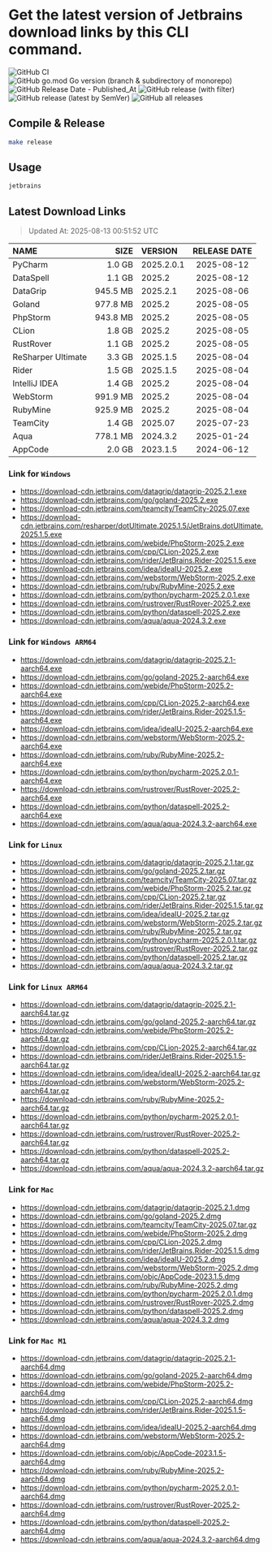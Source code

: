 # Get the latest version of Jetbrains download links by this CLI command.

![GitHub CI](https://github.com/designinlife/jetbrains/actions/workflows/ci.yml/badge.svg)
![GitHub go.mod Go version (branch & subdirectory of monorepo)](https://img.shields.io/github/go-mod/go-version/designinlife/jetbrains/master)
![GitHub Release Date - Published_At](https://img.shields.io/github/release-date/designinlife/jetbrains)
![GitHub release (with filter)](https://img.shields.io/github/v/release/designinlife/jetbrains)
![GitHub release (latest by SemVer)](https://img.shields.io/github/downloads/designinlife/jetbrains/v1.1.12/total)
![GitHub all releases](https://img.shields.io/github/downloads/designinlife/jetbrains/total)

## Compile & Release

```bash
make release
```

## Usage

```bash
jetbrains
```

## Latest Download Links

> Updated At: 2025-08-13 00:51:52 UTC

| NAME | SIZE | VERSION | RELEASE DATE |
| :-- | --: | :-- | :--: |
| PyCharm | 1.0 GB | 2025.2.0.1 | 2025-08-12 |
| DataSpell | 1.1 GB | 2025.2 | 2025-08-12 |
| DataGrip | 945.5 MB | 2025.2.1 | 2025-08-06 |
| Goland | 977.8 MB | 2025.2 | 2025-08-05 |
| PhpStorm | 943.8 MB | 2025.2 | 2025-08-05 |
| CLion | 1.8 GB | 2025.2 | 2025-08-05 |
| RustRover | 1.1 GB | 2025.2 | 2025-08-05 |
| ReSharper Ultimate | 3.3 GB | 2025.1.5 | 2025-08-04 |
| Rider | 1.5 GB | 2025.1.5 | 2025-08-04 |
| IntelliJ IDEA | 1.4 GB | 2025.2 | 2025-08-04 |
| WebStorm | 991.9 MB | 2025.2 | 2025-08-04 |
| RubyMine | 925.9 MB | 2025.2 | 2025-08-04 |
| TeamCity | 1.4 GB | 2025.07 | 2025-07-23 |
| Aqua | 778.1 MB | 2024.3.2 | 2025-01-24 |
| AppCode | 2.0 GB | 2023.1.5 | 2024-06-12 |

### Link for `Windows`

* <https://download-cdn.jetbrains.com/datagrip/datagrip-2025.2.1.exe>
* <https://download-cdn.jetbrains.com/go/goland-2025.2.exe>
* <https://download-cdn.jetbrains.com/teamcity/TeamCity-2025.07.exe>
* <https://download-cdn.jetbrains.com/resharper/dotUltimate.2025.1.5/JetBrains.dotUltimate.2025.1.5.exe>
* <https://download-cdn.jetbrains.com/webide/PhpStorm-2025.2.exe>
* <https://download-cdn.jetbrains.com/cpp/CLion-2025.2.exe>
* <https://download-cdn.jetbrains.com/rider/JetBrains.Rider-2025.1.5.exe>
* <https://download-cdn.jetbrains.com/idea/ideaIU-2025.2.exe>
* <https://download-cdn.jetbrains.com/webstorm/WebStorm-2025.2.exe>
* <https://download-cdn.jetbrains.com/ruby/RubyMine-2025.2.exe>
* <https://download-cdn.jetbrains.com/python/pycharm-2025.2.0.1.exe>
* <https://download-cdn.jetbrains.com/rustrover/RustRover-2025.2.exe>
* <https://download-cdn.jetbrains.com/python/dataspell-2025.2.exe>
* <https://download-cdn.jetbrains.com/aqua/aqua-2024.3.2.exe>

### Link for `Windows ARM64`

* <https://download-cdn.jetbrains.com/datagrip/datagrip-2025.2.1-aarch64.exe>
* <https://download-cdn.jetbrains.com/go/goland-2025.2-aarch64.exe>
* <https://download-cdn.jetbrains.com/webide/PhpStorm-2025.2-aarch64.exe>
* <https://download-cdn.jetbrains.com/cpp/CLion-2025.2-aarch64.exe>
* <https://download-cdn.jetbrains.com/rider/JetBrains.Rider-2025.1.5-aarch64.exe>
* <https://download-cdn.jetbrains.com/idea/ideaIU-2025.2-aarch64.exe>
* <https://download-cdn.jetbrains.com/webstorm/WebStorm-2025.2-aarch64.exe>
* <https://download-cdn.jetbrains.com/ruby/RubyMine-2025.2-aarch64.exe>
* <https://download-cdn.jetbrains.com/python/pycharm-2025.2.0.1-aarch64.exe>
* <https://download-cdn.jetbrains.com/rustrover/RustRover-2025.2-aarch64.exe>
* <https://download-cdn.jetbrains.com/python/dataspell-2025.2-aarch64.exe>
* <https://download-cdn.jetbrains.com/aqua/aqua-2024.3.2-aarch64.exe>

### Link for `Linux`

* <https://download-cdn.jetbrains.com/datagrip/datagrip-2025.2.1.tar.gz>
* <https://download-cdn.jetbrains.com/go/goland-2025.2.tar.gz>
* <https://download-cdn.jetbrains.com/teamcity/TeamCity-2025.07.tar.gz>
* <https://download-cdn.jetbrains.com/webide/PhpStorm-2025.2.tar.gz>
* <https://download-cdn.jetbrains.com/cpp/CLion-2025.2.tar.gz>
* <https://download-cdn.jetbrains.com/rider/JetBrains.Rider-2025.1.5.tar.gz>
* <https://download-cdn.jetbrains.com/idea/ideaIU-2025.2.tar.gz>
* <https://download-cdn.jetbrains.com/webstorm/WebStorm-2025.2.tar.gz>
* <https://download-cdn.jetbrains.com/ruby/RubyMine-2025.2.tar.gz>
* <https://download-cdn.jetbrains.com/python/pycharm-2025.2.0.1.tar.gz>
* <https://download-cdn.jetbrains.com/rustrover/RustRover-2025.2.tar.gz>
* <https://download-cdn.jetbrains.com/python/dataspell-2025.2.tar.gz>
* <https://download-cdn.jetbrains.com/aqua/aqua-2024.3.2.tar.gz>

### Link for `Linux ARM64`

* <https://download-cdn.jetbrains.com/datagrip/datagrip-2025.2.1-aarch64.tar.gz>
* <https://download-cdn.jetbrains.com/go/goland-2025.2-aarch64.tar.gz>
* <https://download-cdn.jetbrains.com/webide/PhpStorm-2025.2-aarch64.tar.gz>
* <https://download-cdn.jetbrains.com/cpp/CLion-2025.2-aarch64.tar.gz>
* <https://download-cdn.jetbrains.com/rider/JetBrains.Rider-2025.1.5-aarch64.tar.gz>
* <https://download-cdn.jetbrains.com/idea/ideaIU-2025.2-aarch64.tar.gz>
* <https://download-cdn.jetbrains.com/webstorm/WebStorm-2025.2-aarch64.tar.gz>
* <https://download-cdn.jetbrains.com/ruby/RubyMine-2025.2-aarch64.tar.gz>
* <https://download-cdn.jetbrains.com/python/pycharm-2025.2.0.1-aarch64.tar.gz>
* <https://download-cdn.jetbrains.com/rustrover/RustRover-2025.2-aarch64.tar.gz>
* <https://download-cdn.jetbrains.com/python/dataspell-2025.2-aarch64.tar.gz>
* <https://download-cdn.jetbrains.com/aqua/aqua-2024.3.2-aarch64.tar.gz>

### Link for `Mac`

* <https://download-cdn.jetbrains.com/datagrip/datagrip-2025.2.1.dmg>
* <https://download-cdn.jetbrains.com/go/goland-2025.2.dmg>
* <https://download-cdn.jetbrains.com/teamcity/TeamCity-2025.07.tar.gz>
* <https://download-cdn.jetbrains.com/webide/PhpStorm-2025.2.dmg>
* <https://download-cdn.jetbrains.com/cpp/CLion-2025.2.dmg>
* <https://download-cdn.jetbrains.com/rider/JetBrains.Rider-2025.1.5.dmg>
* <https://download-cdn.jetbrains.com/idea/ideaIU-2025.2.dmg>
* <https://download-cdn.jetbrains.com/webstorm/WebStorm-2025.2.dmg>
* <https://download-cdn.jetbrains.com/objc/AppCode-2023.1.5.dmg>
* <https://download-cdn.jetbrains.com/ruby/RubyMine-2025.2.dmg>
* <https://download-cdn.jetbrains.com/python/pycharm-2025.2.0.1.dmg>
* <https://download-cdn.jetbrains.com/rustrover/RustRover-2025.2.dmg>
* <https://download-cdn.jetbrains.com/python/dataspell-2025.2.dmg>
* <https://download-cdn.jetbrains.com/aqua/aqua-2024.3.2.dmg>

### Link for `Mac M1`

* <https://download-cdn.jetbrains.com/datagrip/datagrip-2025.2.1-aarch64.dmg>
* <https://download-cdn.jetbrains.com/go/goland-2025.2-aarch64.dmg>
* <https://download-cdn.jetbrains.com/webide/PhpStorm-2025.2-aarch64.dmg>
* <https://download-cdn.jetbrains.com/cpp/CLion-2025.2-aarch64.dmg>
* <https://download-cdn.jetbrains.com/rider/JetBrains.Rider-2025.1.5-aarch64.dmg>
* <https://download-cdn.jetbrains.com/idea/ideaIU-2025.2-aarch64.dmg>
* <https://download-cdn.jetbrains.com/webstorm/WebStorm-2025.2-aarch64.dmg>
* <https://download-cdn.jetbrains.com/objc/AppCode-2023.1.5-aarch64.dmg>
* <https://download-cdn.jetbrains.com/ruby/RubyMine-2025.2-aarch64.dmg>
* <https://download-cdn.jetbrains.com/python/pycharm-2025.2.0.1-aarch64.dmg>
* <https://download-cdn.jetbrains.com/rustrover/RustRover-2025.2-aarch64.dmg>
* <https://download-cdn.jetbrains.com/python/dataspell-2025.2-aarch64.dmg>
* <https://download-cdn.jetbrains.com/aqua/aqua-2024.3.2-aarch64.dmg>
